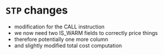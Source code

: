 # `STP` changes

- modification for the CALL instruction
- we now need two IS_WARM fields to correctly price things
- therefore potentially one more column
- and slightly modified total cost computation

